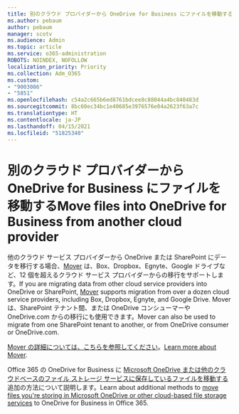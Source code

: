 ```yaml
---
title: 別のクラウド プロバイダーから OneDrive for Business にファイルを移動する
ms.author: pebaum
author: pebaum
manager: scotv
ms.audience: Admin
ms.topic: article
ms.service: o365-administration
ROBOTS: NOINDEX, NOFOLLOW
localization_priority: Priority
ms.collection: Adm_O365
ms.custom:
- "9003086"
- "5851"
ms.openlocfilehash: c54a2c665b6ed8761bdcee8c88044a4bc840483d
ms.sourcegitcommit: 8bc60ec34bc1e40685e3976576e04a2623f63a7c
ms.translationtype: HT
ms.contentlocale: ja-JP
ms.lasthandoff: 04/15/2021
ms.locfileid: "51825340"
---
```

# <a name="move-files-into-onedrive-for-business-from-another-cloud-provider"></a><span data-ttu-id="9baa0-102">別のクラウド プロバイダーから OneDrive for Business にファイルを移動する</span><span class="sxs-lookup"><span data-stu-id="9baa0-102">Move files into OneDrive for Business from another cloud provider</span></span>

<span data-ttu-id="9baa0-103">他のクラウド サービス プロバイダーから OneDrive または SharePoint にデータを移行する場合、[Mover](https://go.microsoft.com/fwlink/?linkid=2132453) は、Box、Dropbox、Egnyte、Google ドライブなど、12 個を超えるクラウド サービス プロバイダーからの移行をサポートします。</span><span class="sxs-lookup"><span data-stu-id="9baa0-103">If you are migrating data from other cloud service providers into OneDrive or SharePoint, [Mover](https://go.microsoft.com/fwlink/?linkid=2132453) supports migration from over a dozen cloud service providers, including Box, Dropbox, Egnyte, and Google Drive.</span></span> <span data-ttu-id="9baa0-104">Mover は、SharePoint テナント間、または OneDrive コンシューマーやOneDrive.com からの移行にも使用できます。</span><span class="sxs-lookup"><span data-stu-id="9baa0-104">Mover can also be used to migrate from one SharePoint tenant to another, or from OneDrive consumer or OneDrive.com.</span></span>

<span data-ttu-id="9baa0-105">[Mover の詳細については、こちらを参照してください](https://go.microsoft.com/fwlink/?linkid=2132453)。</span><span class="sxs-lookup"><span data-stu-id="9baa0-105">[Learn more about Mover](https://go.microsoft.com/fwlink/?linkid=2132453).</span></span>

<span data-ttu-id="9baa0-106">Office 365 の OneDrive for Business に [Microsoft OneDrive または他のクラウドベースのファイル ストレージ サービスに保存しているファイルを移動する](https://support.microsoft.com/office/7fb28cad-7e25-451f-8b4b-2d1a71e5c0e9)追加の方法について説明します。</span><span class="sxs-lookup"><span data-stu-id="9baa0-106">Learn about additional methods to [move files you're storing in Microsoft OneDrive or other cloud-based file storage services](https://support.microsoft.com/office/7fb28cad-7e25-451f-8b4b-2d1a71e5c0e9) to OneDrive for Business in Office 365.</span></span>
